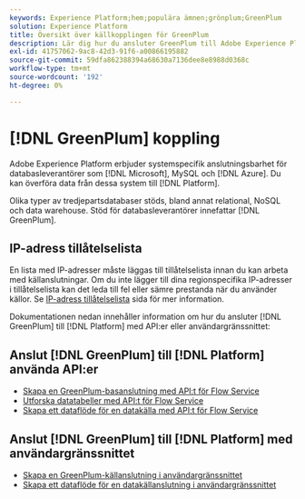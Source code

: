```yaml
---
keywords: Experience Platform;hem;populära ämnen;grönplum;GreenPlum
solution: Experience Platform
title: Översikt över källkopplingen för GreenPlum
description: Lär dig hur du ansluter GreenPlum till Adobe Experience Platform med hjälp av API:er eller användargränssnittet.
exl-id: 41757062-9ac8-42d3-91f6-a00866195882
source-git-commit: 59dfa862388394a68630a7136dee8e8988d0368c
workflow-type: tm+mt
source-wordcount: '192'
ht-degree: 0%

---
```


# [!DNL GreenPlum] koppling

Adobe Experience Platform erbjuder systemspecifik anslutningsbarhet för databasleverantörer som [!DNL Microsoft], MySQL och [!DNL Azure]. Du kan överföra data från dessa system till [!DNL Platform].

Olika typer av tredjepartsdatabaser stöds, bland annat relational, NoSQL och data warehouse. Stöd för databasleverantörer innefattar [!DNL GreenPlum].

## IP-adress tillåtelselista

En lista med IP-adresser måste läggas till tillåtelselista innan du kan arbeta med källanslutningar. Om du inte lägger till dina regionspecifika IP-adresser i tillåtelselista kan det leda till fel eller sämre prestanda när du använder källor. Se [IP-adress tillåtelselista](../../ip-address-allow-list.md) sida för mer information.

Dokumentationen nedan innehåller information om hur du ansluter [!DNL GreenPlum] till [!DNL Platform] med API:er eller användargränssnittet:

## Anslut [!DNL GreenPlum] till [!DNL Platform] använda API:er

- [Skapa en GreenPlum-basanslutning med API:t för Flow Service](../../tutorials/api/create/databases/greenplum.md)
- [Utforska datatabeller med API:t för Flow Service](../../tutorials/api/explore/tabular.md)
- [Skapa ett dataflöde för en datakälla med API:t för Flow Service](../../tutorials/api/collect/database-nosql.md)

## Anslut [!DNL GreenPlum] till [!DNL Platform] med användargränssnittet

- [Skapa en GreenPlum-källanslutning i användargränssnittet](../../tutorials/ui/create/databases/greenplum.md)
- [Skapa ett dataflöde för en datakällanslutning i användargränssnittet](../../tutorials/ui/dataflow/databases.md)
